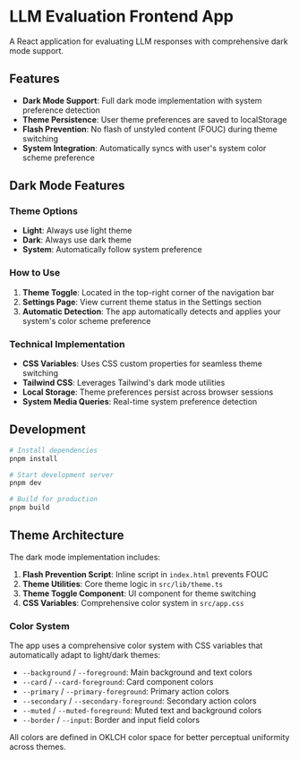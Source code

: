 # LLM Evaluation Frontend App

A React application for evaluating LLM responses with comprehensive dark mode support.

## Features

- **Dark Mode Support**: Full dark mode implementation with system preference detection
- **Theme Persistence**: User theme preferences are saved to localStorage
- **Flash Prevention**: No flash of unstyled content (FOUC) during theme switching
- **System Integration**: Automatically syncs with user's system color scheme preference

## Dark Mode Features

### Theme Options
- **Light**: Always use light theme
- **Dark**: Always use dark theme  
- **System**: Automatically follow system preference

### How to Use
1. **Theme Toggle**: Located in the top-right corner of the navigation bar
2. **Settings Page**: View current theme status in the Settings section
3. **Automatic Detection**: The app automatically detects and applies your system's color scheme preference

### Technical Implementation
- **CSS Variables**: Uses CSS custom properties for seamless theme switching
- **Tailwind CSS**: Leverages Tailwind's dark mode utilities
- **Local Storage**: Theme preferences persist across browser sessions
- **System Media Queries**: Real-time system preference detection

## Development

```bash
# Install dependencies
pnpm install

# Start development server
pnpm dev

# Build for production
pnpm build
```

## Theme Architecture

The dark mode implementation includes:

1. **Flash Prevention Script**: Inline script in `index.html` prevents FOUC
2. **Theme Utilities**: Core theme logic in `src/lib/theme.ts`
3. **Theme Toggle Component**: UI component for theme switching
4. **CSS Variables**: Comprehensive color system in `src/app.css`

### Color System
The app uses a comprehensive color system with CSS variables that automatically adapt to light/dark themes:

- `--background` / `--foreground`: Main background and text colors
- `--card` / `--card-foreground`: Card component colors
- `--primary` / `--primary-foreground`: Primary action colors
- `--secondary` / `--secondary-foreground`: Secondary action colors
- `--muted` / `--muted-foreground`: Muted text and background colors
- `--border` / `--input`: Border and input field colors

All colors are defined in OKLCH color space for better perceptual uniformity across themes.